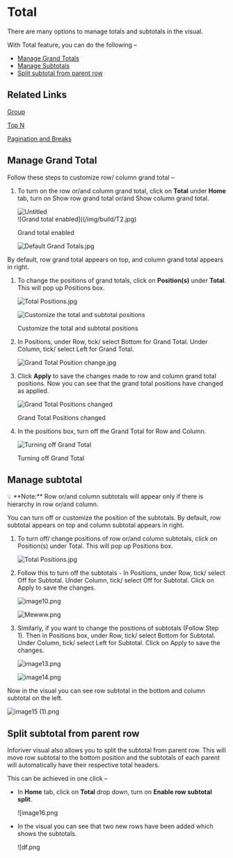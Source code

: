 # Total

There are many options to manage totals and subtotals in the visual.

With Total feature, you can do the following –

- [Manage Grand Totals](/build/Total)
- [Manage Subtotals](/build/Total)
- [Split subtotal from parent row](/build/Total)

## Related Links

[Group](/build/Group)

[Top N](analyze/TopN)

[Pagination and Breaks](/settings/pagination-and-breaks)

## **Manage Grand Total**

Follow these steps to customize row/ column grand total –

1. To turn on the row or/and column grand total, click on **Total** under **Home** tab, turn on Show row grand total or/and Show column grand total.
    
    ![Untitled](/img/build/T1.png)    
    ![Grand total enabled]((/img/build/T2.jpg)
    
    Grand total enabled
    
    ![Default Grand Totals.jpg](/img/build/T3.jpg)
    

By default, row grand total appears on top, and column grand total appears in right.

1. To change the positions of grand totals, click on **Position(s)** under **Total**. This will pop up Positions box.
    
    ![Total Positions.jpg](/img/build/T4.jpg)
    
    ![Customize the total and subtotal positions](/img/build/T5.jpg)

    Customize the total and subtotal positions
    
2. In Positions, under Row, tick/ select Bottom for Grand Total. Under Column, tick/ select Left for Grand Total.
    
    ![Grand Total Position change.jpg](/img/build/T6.jpg)
    
3. Click **Apply** to save the changes made to row and column grand total positions. Now you can see that the grand total positions have changed as applied.
    
    ![Grand Total Positions changed](/img/build/T7.jpg)
    
    Grand Total Positions changed
    
4. In the positions box, turn off the Grand Total for Row and Column.
    
    ![Turning off Grand Total](/img/build/T8.jpg)

    Turning off Grand Total
    

## **Manage subtotal**

<aside>
💡 **Note:** Row or/and column subtotals will appear only if there is hierarchy in row or/and column.

</aside>

You can turn off or customize the position of the subtotals. By default, row subtotal appears on top and column subtotal appears in right.

1. To turn off/ change positions of row or/and column subtotals, click on Position(s) under Total. This will pop up Positions box.
    
    ![Total Positions.jpg](/img/build/T9.jpg)
    
2. Follow this to turn off the subtotals - In Positions, under Row, tick/ select Off for Subtotal. Under Column, tick/ select Off for Subtotal. Click on Apply to save the changes.
    
    ![image10.png](/img/build/T10.png)
    
    ![Mewww.png](/img/build/T11.png)

3. Similarly, if you want to change the positions of subtotals (Follow Step 1). Then in Positions box, under Row, tick/ select Bottom for Subtotal. Under Column, tick/ select Left for Subtotal. Click on Apply to save the changes.
    
    ![image13.png](/img/build/T12.png)
    
    ![image14.png](/img/build/T13.png)


Now in the visual you can see row subtotal in the bottom and column subtotal on the left.

![image15 (1).png](/img/build/T14.png)

## **Split subtotal from parent row**

Inforiver visual also allows you to split the subtotal from parent row. This will move row subtotal to the bottom position and the subtotals of each parent will automatically have their respective total headers.

This can be achieved in one click –

- In **Home** tab, click on **Total** drop down, turn on **Enable row subtotal split**.
    
    ![image16.png

- In the visual you can see that two new rows have been added which shows the subtotals.
    
    ![df.png